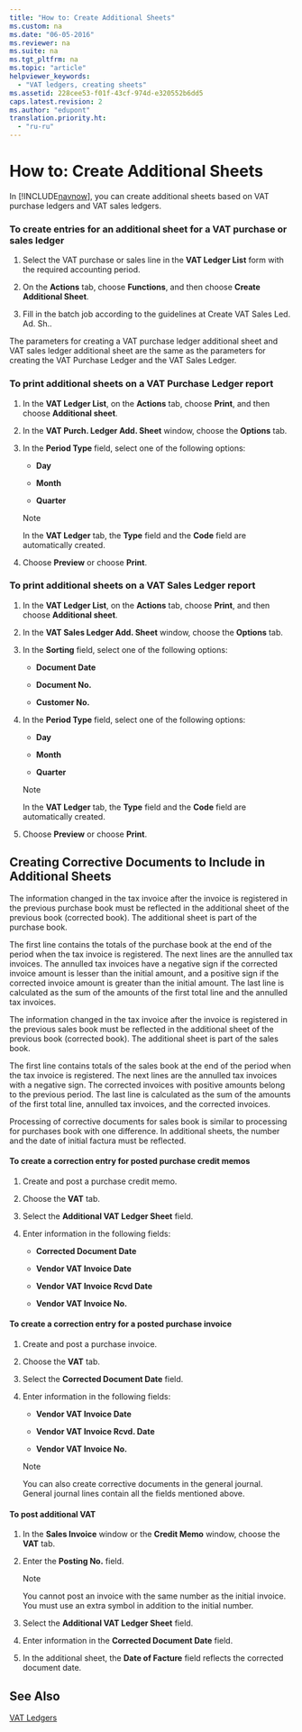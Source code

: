 ```yaml
---
title: "How to: Create Additional Sheets"
ms.custom: na
ms.date: "06-05-2016"
ms.reviewer: na
ms.suite: na
ms.tgt_pltfrm: na
ms.topic: "article"
helpviewer_keywords: 
  - "VAT ledgers, creating sheets"
ms.assetid: 228cee53-f01f-43cf-974d-e320552b6dd5
caps.latest.revision: 2
ms.author: "edupont"
translation.priority.ht: 
  - "ru-ru"
---
```

# How to: Create Additional Sheets
In [!INCLUDE[navnow](../../ApplicationDesign/includes/navnow_md.md)], you can create additional sheets based on VAT purchase ledgers and VAT sales ledgers.  
  
### To create entries for an additional sheet for a VAT purchase or sales ledger  
  
1.  Select the VAT purchase or sales line in the **VAT Ledger List** form with the required accounting period.  
  
2.  On the **Actions** tab, choose **Functions**, and then choose **Create Additional Sheet**.  
  
3.  Fill in the batch job according to the guidelines at Create VAT Sales Led. Ad. Sh..  
  
 The parameters for creating a VAT purchase ledger additional sheet and VAT sales ledger additional sheet are the same as the parameters for creating the VAT Purchase Ledger and the VAT Sales Ledger.  
  
### To print additional sheets on a VAT Purchase Ledger report  
  
1.  In the **VAT Ledger List**, on the **Actions** tab, choose **Print**, and then choose **Additional sheet**.  
  
2.  In the **VAT Purch. Ledger Add. Sheet** window, choose the **Options** tab.  
  
3.  In the **Period Type** field, select one of the following options:  
  
    -   **Day**  
  
    -   **Month**  
  
    -   **Quarter**  
  
    > [!NOTE]  
    >  In the **VAT Ledger** tab, the **Type** field and the **Code** field are automatically created.  
  
4.  Choose **Preview** or choose **Print**.  
  
### To print additional sheets on a VAT Sales Ledger report  
  
1.  In the **VAT Ledger List**, on the **Actions** tab, choose **Print**, and then choose **Additional sheet**.  
  
2.  In the **VAT Sales Ledger Add. Sheet** window, choose the **Options** tab.  
  
3.  In the **Sorting** field, select one of the following options:  
  
    -   **Document Date**  
  
    -   **Document No.**  
  
    -   **Customer No.**  
  
4.  In the **Period Type** field, select one of the following options:  
  
    -   **Day**  
  
    -   **Month**  
  
    -   **Quarter**  
  
    > [!NOTE]  
    >  In the **VAT Ledger** tab, the **Type** field and the **Code** field are automatically created.  
  
5.  Choose **Preview** or choose **Print**.  
  
## Creating Corrective Documents to Include in Additional Sheets  
 The information changed in the tax invoice after the invoice is registered in the previous purchase book must be reflected in the additional sheet of the previous book \(corrected book\). The additional sheet is part of the purchase book.  
  
 The first line contains the totals of the purchase book at the end of the period when the tax invoice is registered. The next lines are the annulled tax invoices. The annulled tax invoices have a negative sign if the corrected invoice amount is lesser than the initial amount, and a positive sign if the corrected invoice amount is greater than the initial amount. The last line is calculated as the sum of the amounts of the first total line and the annulled tax invoices.  
  
 The information changed in the tax invoice after the invoice is registered in the previous sales book must be reflected in the additional sheet of the previous book \(corrected book\). The additional sheet is part of the sales book.  
  
 The first line contains totals of the sales book at the end of the period when the tax invoice is registered. The next lines are the annulled tax invoices with a negative sign. The corrected invoices with positive amounts belong to the previous period. The last line is calculated as the sum of the amounts of the first total line, annulled tax invoices, and the corrected invoices.  
  
 Processing of corrective documents for sales book is similar to processing for purchases book with one difference. In additional sheets, the number and the date of initial factura must be reflected.  
  
#### To create a correction entry for posted purchase credit memos  
  
1.  Create and post a purchase credit memo.  
  
2.  Choose the **VAT** tab.  
  
3.  Select the **Additional VAT Ledger Sheet** field.  
  
4.  Enter information in the following fields:  
  
    -   **Corrected Document Date**  
  
    -   **Vendor VAT Invoice Date**  
  
    -   **Vendor VAT Invoice Rcvd Date**  
  
    -   **Vendor VAT Invoice No.**  
  
#### To create a correction entry for a posted purchase invoice  
  
1.  Create and post a purchase invoice.  
  
2.  Choose the **VAT** tab.  
  
3.  Select the **Corrected Document Date** field.  
  
4.  Enter information in the following fields:  
  
    -   **Vendor VAT Invoice Date**  
  
    -   **Vendor VAT Invoice Rcvd. Date**  
  
    -   **Vendor VAT Invoice No.**  
  
    > [!NOTE]  
    >  You can also create corrective documents in the general journal. General journal lines contain all the fields mentioned above.  
  
#### To post additional VAT  
  
1.  In the **Sales Invoice** window or the **Credit Memo** window, choose the **VAT** tab.  
  
2.  Enter the **Posting No.** field.  
  
    > [!NOTE]  
    >  You cannot post an invoice with the same number as the initial invoice. You must use an extra symbol in addition to the initial number.  
  
3.  Select the **Additional VAT Ledger Sheet** field.  
  
4.  Enter information in the **Corrected Document Date** field.  
  
5.  In the additional sheet, the **Date of Facture** field reflects the corrected document date.  
  
## See Also  
 [VAT Ledgers](../../LocalFunctionalityForMicrosoftDynamicsNav2016/Russia/vat-ledgers.md)
